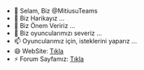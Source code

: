 - 👋 Selam, Biz @MitiusuTeams
- 👀 Biz Harikayız ...
- 🌱 Biz Önem Veririz ...
- 💞️ Biz oyuncularımızı severiz ...
- 📫 Oyuncularımız için, isteklerini yaparız ...
- 😄 WebSite: [Tıkla](https://mitiusu.shop)
- ⚡ Forum Sayfamız: [Tıkla](https://mitiusu.shop/forum)

<!---
Mrhb, Bizi ziyaretemi geldin?
--->
